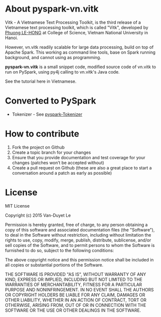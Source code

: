 # About pyspark-vn.vitk 

Vitk - A Vietnamese Text Processing Toolkit, is the third release of a Vietnamese text processing toolkit, which is called "Vitk", developed by [Phuong LE-HONG](http://mim.hus.vnu.edu.vn/phuonglh) at College of Science, Vietnam National University in Hanoi.

However, vn.vitk readily scalable for large data processing, build on top of Apache Spark. This working as command line tools, base on Spark running background, and cannot using as programming.

**pyspark-vn.vitk** is a small snippet code, modified source code of vn.vitk to run on PySpark, using py4j calling to vn.vitk's Java code.

See the tutorial here in Vietnamese.

# Converted to PySpark 

* Tokenizer - See [pyspark-Tokenizer](pyspark-Tokenizer.ipynb)

# How to contribute

1. Fork the project on Github
2. Create a topic branch for your changes
3. Ensure that you provide documentation and test coverage for your changes (patches won’t be accepted without)
4. Create a pull request on Github (these are also a great place to start a conversation around a patch as early as possible)


# License

MIT License

Copyright (c) 2015 Van-Duyet Le

Permission is hereby granted, free of charge, to any person obtaining a copy of this software and associated documentation files (the "Software"), to deal in the Software without restriction, including without limitation the rights to use, copy, modify, merge, publish, distribute, sublicense, and/or sell copies of the Software, and to permit persons to whom the Software is furnished to do so, subject to the following conditions:

The above copyright notice and this permission notice shall be included in all copies or substantial portions of the Software.

THE SOFTWARE IS PROVIDED "AS IS", WITHOUT WARRANTY OF ANY KIND, EXPRESS OR IMPLIED, INCLUDING BUT NOT LIMITED TO THE WARRANTIES OF MERCHANTABILITY, FITNESS FOR A PARTICULAR PURPOSE AND NONINFRINGEMENT. IN NO EVENT SHALL THE AUTHORS OR COPYRIGHT HOLDERS BE LIABLE FOR ANY CLAIM, DAMAGES OR OTHER LIABILITY, WHETHER IN AN ACTION OF CONTRACT, TORT OR OTHERWISE, ARISING FROM, OUT OF OR IN CONNECTION WITH THE SOFTWARE OR THE USE OR OTHER DEALINGS IN THE SOFTWARE.